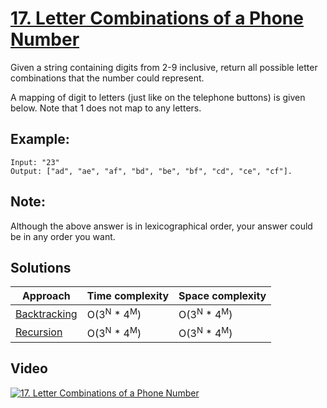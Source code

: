 # [17. Letter Combinations of a Phone Number](https://leetcode.com/problems/letter-combinations-of-a-phone-number/)

Given a string containing digits from 2-9 inclusive, return all possible letter combinations that the number could represent.

A mapping of digit to letters (just like on the telephone buttons) is given below. Note that 1 does not map to any letters.

## Example:

```
Input: "23"
Output: ["ad", "ae", "af", "bd", "be", "bf", "cd", "ce", "cf"].
```

## Note:

Although the above answer is in lexicographical order, your answer could be in any order you want.

## Solutions

|   Approach  | Time complexity | Space complexity |
|-------------|-----------------|------------------|
| [Backtracking](solution1.md) | O(3<sup>N</sup> * 4<sup>M</sup>) | O(3<sup>N</sup> * 4<sup>M</sup>)  |
| [Recursion](solution2.md) | O(3<sup>N</sup> * 4<sup>M</sup>) | O(3<sup>N</sup> * 4<sup>M</sup>)  |

## Video

[![17. Letter Combinations of a Phone Number](http://img.youtube.com/vi/KVxNVA9i3aY/0.jpg)](http://www.youtube.com/watch?v=KVxNVA9i3aY&list=PL9YvZlrMIj4msDfX2rTsl4hwETiKiwsy3 "17. Letter Combinations of a Phone Number")
